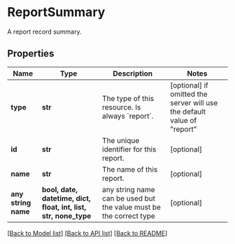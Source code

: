 # ReportSummary

A report record summary.

## Properties
Name | Type | Description | Notes
------------ | ------------- | ------------- | -------------
**type** | **str** | The type of this resource. Is always &#x60;report&#x60;. | [optional]  if omitted the server will use the default value of "report"
**id** | **str** | The unique identifier for this report. | [optional] 
**name** | **str** | The name of this report. | [optional] 
**any string name** | **bool, date, datetime, dict, float, int, list, str, none_type** | any string name can be used but the value must be the correct type | [optional]

[[Back to Model list]](../README.md#documentation-for-models) [[Back to API list]](../README.md#documentation-for-api-endpoints) [[Back to README]](../README.md)


